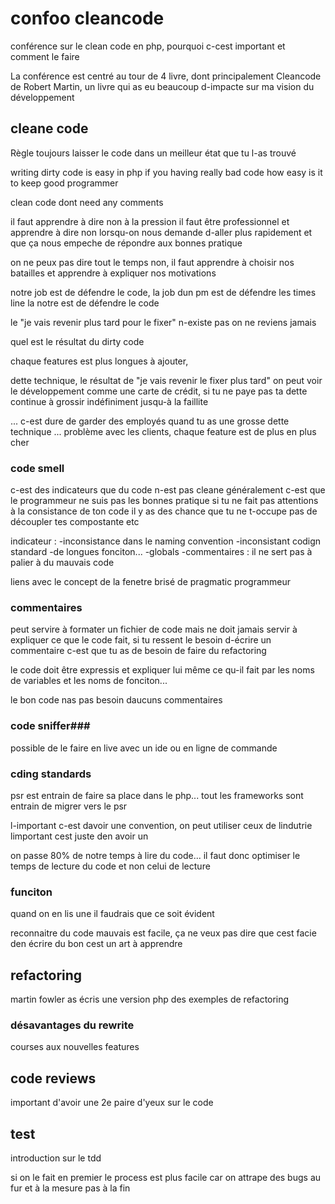 confoo cleancode
===============
conférence sur le clean code en php, pourquoi c-cest important et comment le faire

La conférence est centré au tour de 4 livre, dont principalement Cleancode de 
Robert Martin, un livre qui as eu beaucoup d-impacte sur ma vision du développement

## cleane code ##
Règle toujours laisser le code dans un meilleur état que tu l-as trouvé

writing dirty code is easy in php
if you having really bad code how easy is it to keep good programmer


clean code dont need any comments


il faut apprendre à dire non à la pression
il faut être professionnel et apprendre à dire non
lorsqu-on nous demande d-aller plus rapidement et que ça nous empeche de répondre
aux bonnes pratique

on ne peux pas dire tout le temps non, il faut apprendre à choisir nos batailles
et apprendre à expliquer nos motivations

notre job est de défendre le code, la job dun pm est de défendre les times line
la notre est de défendre le code 




le "je vais revenir plus tard pour le fixer" n-existe pas on ne reviens jamais

quel est le résultat du dirty code

chaque features est plus longues à ajouter, 

dette technique, le résultat de "je vais revenir le fixer plus tard"
on peut voir le développement comme une carte de crédit, si tu ne paye pas 
ta dette continue à grossir indéfiniment jusqu-à la faillite

... c-est dure de garder des employés quand tu as une grosse dette technique
... problème avec les clients, chaque feature est de plus en plus cher


### code smell ###
c-est des indicateurs que du code n-est pas cleane
généralement c-est que le programmeur ne suis pas les bonnes pratique
si tu ne fait pas attentions à la consistance de ton code il y as 
des chance que tu ne t-occupe pas de découpler tes compostante etc

indicateur : 
-inconsistance dans le naming convention
-inconsistant codign standard
-de longues fonciton...
-globals
-commentaires : il ne sert pas à palier à du mauvais code

liens avec le concept de la fenetre brisé de pragmatic programmeur


### commentaires ###
peut servire à formater un fichier de code mais ne doit jamais servir
à expliquer ce que le code fait, si tu ressent le besoin d-écrire un commentaire
c-est que tu as de besoin de faire du refactoring

le code doit être expressis et expliquer lui même ce qu-il fait par les noms de 
variables et les noms de fonciton...

le bon code nas pas besoin daucuns commentaires



### code sniffer###
possible de le faire en live avec un ide ou en ligne de commande


### cding standards ####
psr est entrain de faire sa place dans le php... tout les frameworks sont
entrain de migrer vers le psr

l-important c-est davoir une convention, on peut utiliser ceux de lindutrie
limportant cest juste den avoir un

on passe 80% de notre temps à lire du code... il faut donc optimiser le temps
de lecture du code et non celui de lecture


### funciton ###
quand on en lis une il faudrais que ce soit évident


reconnaitre du code mauvais est facile, ça ne veux pas dire que cest facie den écrire du bon
cest un art à apprendre




##  refactoring ##
martin fowler
 as écris une version php des exemples de refactoring 

### désavantages du rewrite ###
courses aux nouvelles features 

## code reviews ##
important d'avoir une 2e paire d'yeux sur le code

## test ##
introduction sur le tdd

si on le fait en premier le process est plus facile car on attrape des bugs
au fur et à la mesure pas à la fin


